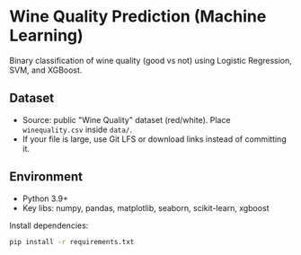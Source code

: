 # Wine Quality Prediction (Machine Learning)

Binary classification of wine quality (good vs not) using Logistic Regression, SVM, and XGBoost.

## Dataset
- Source: public "Wine Quality" dataset (red/white). Place `winequality.csv` inside `data/`.
- If your file is large, use Git LFS or download links instead of committing it.

## Environment
- Python 3.9+
- Key libs: numpy, pandas, matplotlib, seaborn, scikit-learn, xgboost

Install dependencies:
```bash
pip install -r requirements.txt
